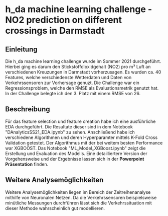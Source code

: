 # h_da machine learning challenge - NO2 prediction on different crossings in Darmstadt

## Einleitung
Die h_da machine learning challenge wurde im Sommer 2021 durchgeführt. Hierbei ging es darum den Stickstoffdioxidgehalt (NO2) pro m³ Luft an verschiedenen Kreuzungen in Darmstadt vorherzusagen. Es wurden ca. 40 Features, welche verschiedenste Wetterdaten und Daten von Verkehrssensoren zur Vorhersage genuzt. Die Challenge war ein Regressionsproblem, welche den RMSE als Evaluationsmetrik genutzt hat. In der Challenge belegte ich den 3. Platz mit einem RMSE von 26.

## Beschreibung
Für das feature selection und feature creation habe ich eine ausführliche EDA durchgeführt. Die Resultate dieser sind in dem Notebook "DAnalyticsSS21_EDA.ipynb" zu sehen. Anschließend habe ich verschiedene Algorithmen und deren Hyperparamter mittels K-Fold Cross Validation getestet. Der Algorithmus mit der bei weitem besten Performance war XGBOOST. Das Notebook "ML_Model_XGBoost.ipynb" zeigt die Erstellung und Evaluation des Modells. Eine detailliertere Version der Vorgehensweise und der Ergebnisse lassen sich in der <b>Powerpoint Präsentation</b> finden.

## Weitere Analysemöglichkeiten
Weitere Analysemöglichkeiten liegen im Bereich der Zeitreihenanalyse mithilfe von Neuronalen Netzen. Da die Verkehrssensoren beispielsweise minütliche Messungen durchführen lässt sich die Verkehrssituation mit dieser Methode wahrscheinlich gut modellieren.
